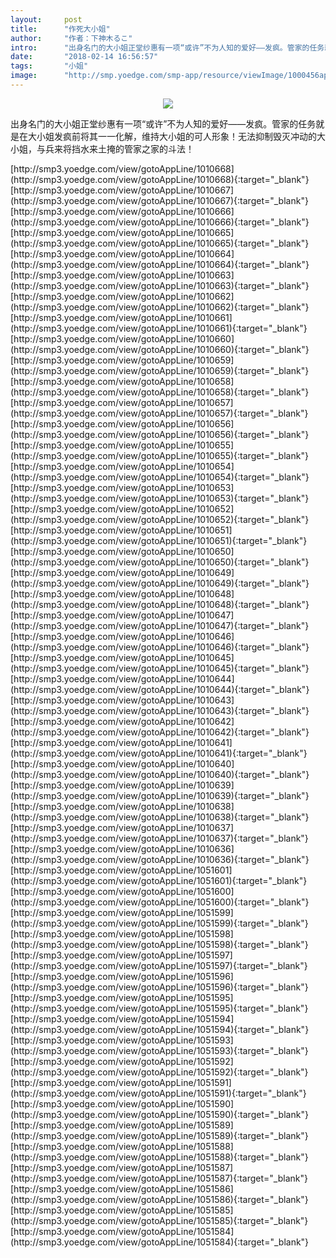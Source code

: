 ```yaml
---
layout:     post
title:      "作死大小姐"
author:     "作者：下神木るこ"
intro:      "出身名门的大小姐正堂纱惠有一项“或许”不为人知的爱好——发疯。管家的任务就是在大小姐发疯前将其一一化解，维持大小姐的可人形象！无法抑制毁灭冲动的大小姐，与兵来将挡水来土掩的管家之家的斗法！"
date:       "2018-02-14 16:56:57"
tags:       "小姐"
image:      "http://smp.yoedge.com/smp-app/resource/viewImage/1000456appline.png"
---
```

<div style="text-align: center">
<p><img src="http://smp.yoedge.com/smp-app/resource/viewImage/1000456appline.png"/></p>
</div>
<p class="post-meta">
<span>出身名门的大小姐正堂纱惠有一项“或许”不为人知的爱好——发疯。管家的任务就是在大小姐发疯前将其一一化解，维持大小姐的可人形象！无法抑制毁灭冲动的大小姐，与兵来将挡水来土掩的管家之家的斗法！</span>
</p>
[http://smp3.yoedge.com/view/gotoAppLine/1010668](http://smp3.yoedge.com/view/gotoAppLine/1010668){:target="_blank"}
[http://smp3.yoedge.com/view/gotoAppLine/1010667](http://smp3.yoedge.com/view/gotoAppLine/1010667){:target="_blank"}
[http://smp3.yoedge.com/view/gotoAppLine/1010666](http://smp3.yoedge.com/view/gotoAppLine/1010666){:target="_blank"}
[http://smp3.yoedge.com/view/gotoAppLine/1010665](http://smp3.yoedge.com/view/gotoAppLine/1010665){:target="_blank"}
[http://smp3.yoedge.com/view/gotoAppLine/1010664](http://smp3.yoedge.com/view/gotoAppLine/1010664){:target="_blank"}
[http://smp3.yoedge.com/view/gotoAppLine/1010663](http://smp3.yoedge.com/view/gotoAppLine/1010663){:target="_blank"}
[http://smp3.yoedge.com/view/gotoAppLine/1010662](http://smp3.yoedge.com/view/gotoAppLine/1010662){:target="_blank"}
[http://smp3.yoedge.com/view/gotoAppLine/1010661](http://smp3.yoedge.com/view/gotoAppLine/1010661){:target="_blank"}
[http://smp3.yoedge.com/view/gotoAppLine/1010660](http://smp3.yoedge.com/view/gotoAppLine/1010660){:target="_blank"}
[http://smp3.yoedge.com/view/gotoAppLine/1010659](http://smp3.yoedge.com/view/gotoAppLine/1010659){:target="_blank"}
[http://smp3.yoedge.com/view/gotoAppLine/1010658](http://smp3.yoedge.com/view/gotoAppLine/1010658){:target="_blank"}
[http://smp3.yoedge.com/view/gotoAppLine/1010657](http://smp3.yoedge.com/view/gotoAppLine/1010657){:target="_blank"}
[http://smp3.yoedge.com/view/gotoAppLine/1010656](http://smp3.yoedge.com/view/gotoAppLine/1010656){:target="_blank"}
[http://smp3.yoedge.com/view/gotoAppLine/1010655](http://smp3.yoedge.com/view/gotoAppLine/1010655){:target="_blank"}
[http://smp3.yoedge.com/view/gotoAppLine/1010654](http://smp3.yoedge.com/view/gotoAppLine/1010654){:target="_blank"}
[http://smp3.yoedge.com/view/gotoAppLine/1010653](http://smp3.yoedge.com/view/gotoAppLine/1010653){:target="_blank"}
[http://smp3.yoedge.com/view/gotoAppLine/1010652](http://smp3.yoedge.com/view/gotoAppLine/1010652){:target="_blank"}
[http://smp3.yoedge.com/view/gotoAppLine/1010651](http://smp3.yoedge.com/view/gotoAppLine/1010651){:target="_blank"}
[http://smp3.yoedge.com/view/gotoAppLine/1010650](http://smp3.yoedge.com/view/gotoAppLine/1010650){:target="_blank"}
[http://smp3.yoedge.com/view/gotoAppLine/1010649](http://smp3.yoedge.com/view/gotoAppLine/1010649){:target="_blank"}
[http://smp3.yoedge.com/view/gotoAppLine/1010648](http://smp3.yoedge.com/view/gotoAppLine/1010648){:target="_blank"}
[http://smp3.yoedge.com/view/gotoAppLine/1010647](http://smp3.yoedge.com/view/gotoAppLine/1010647){:target="_blank"}
[http://smp3.yoedge.com/view/gotoAppLine/1010646](http://smp3.yoedge.com/view/gotoAppLine/1010646){:target="_blank"}
[http://smp3.yoedge.com/view/gotoAppLine/1010645](http://smp3.yoedge.com/view/gotoAppLine/1010645){:target="_blank"}
[http://smp3.yoedge.com/view/gotoAppLine/1010644](http://smp3.yoedge.com/view/gotoAppLine/1010644){:target="_blank"}
[http://smp3.yoedge.com/view/gotoAppLine/1010643](http://smp3.yoedge.com/view/gotoAppLine/1010643){:target="_blank"}
[http://smp3.yoedge.com/view/gotoAppLine/1010642](http://smp3.yoedge.com/view/gotoAppLine/1010642){:target="_blank"}
[http://smp3.yoedge.com/view/gotoAppLine/1010641](http://smp3.yoedge.com/view/gotoAppLine/1010641){:target="_blank"}
[http://smp3.yoedge.com/view/gotoAppLine/1010640](http://smp3.yoedge.com/view/gotoAppLine/1010640){:target="_blank"}
[http://smp3.yoedge.com/view/gotoAppLine/1010639](http://smp3.yoedge.com/view/gotoAppLine/1010639){:target="_blank"}
[http://smp3.yoedge.com/view/gotoAppLine/1010638](http://smp3.yoedge.com/view/gotoAppLine/1010638){:target="_blank"}
[http://smp3.yoedge.com/view/gotoAppLine/1010637](http://smp3.yoedge.com/view/gotoAppLine/1010637){:target="_blank"}
[http://smp3.yoedge.com/view/gotoAppLine/1010636](http://smp3.yoedge.com/view/gotoAppLine/1010636){:target="_blank"}
[http://smp3.yoedge.com/view/gotoAppLine/1051601](http://smp3.yoedge.com/view/gotoAppLine/1051601){:target="_blank"}
[http://smp3.yoedge.com/view/gotoAppLine/1051600](http://smp3.yoedge.com/view/gotoAppLine/1051600){:target="_blank"}
[http://smp3.yoedge.com/view/gotoAppLine/1051599](http://smp3.yoedge.com/view/gotoAppLine/1051599){:target="_blank"}
[http://smp3.yoedge.com/view/gotoAppLine/1051598](http://smp3.yoedge.com/view/gotoAppLine/1051598){:target="_blank"}
[http://smp3.yoedge.com/view/gotoAppLine/1051597](http://smp3.yoedge.com/view/gotoAppLine/1051597){:target="_blank"}
[http://smp3.yoedge.com/view/gotoAppLine/1051596](http://smp3.yoedge.com/view/gotoAppLine/1051596){:target="_blank"}
[http://smp3.yoedge.com/view/gotoAppLine/1051595](http://smp3.yoedge.com/view/gotoAppLine/1051595){:target="_blank"}
[http://smp3.yoedge.com/view/gotoAppLine/1051594](http://smp3.yoedge.com/view/gotoAppLine/1051594){:target="_blank"}
[http://smp3.yoedge.com/view/gotoAppLine/1051593](http://smp3.yoedge.com/view/gotoAppLine/1051593){:target="_blank"}
[http://smp3.yoedge.com/view/gotoAppLine/1051592](http://smp3.yoedge.com/view/gotoAppLine/1051592){:target="_blank"}
[http://smp3.yoedge.com/view/gotoAppLine/1051591](http://smp3.yoedge.com/view/gotoAppLine/1051591){:target="_blank"}
[http://smp3.yoedge.com/view/gotoAppLine/1051590](http://smp3.yoedge.com/view/gotoAppLine/1051590){:target="_blank"}
[http://smp3.yoedge.com/view/gotoAppLine/1051589](http://smp3.yoedge.com/view/gotoAppLine/1051589){:target="_blank"}
[http://smp3.yoedge.com/view/gotoAppLine/1051588](http://smp3.yoedge.com/view/gotoAppLine/1051588){:target="_blank"}
[http://smp3.yoedge.com/view/gotoAppLine/1051587](http://smp3.yoedge.com/view/gotoAppLine/1051587){:target="_blank"}
[http://smp3.yoedge.com/view/gotoAppLine/1051586](http://smp3.yoedge.com/view/gotoAppLine/1051586){:target="_blank"}
[http://smp3.yoedge.com/view/gotoAppLine/1051585](http://smp3.yoedge.com/view/gotoAppLine/1051585){:target="_blank"}
[http://smp3.yoedge.com/view/gotoAppLine/1051584](http://smp3.yoedge.com/view/gotoAppLine/1051584){:target="_blank"}


